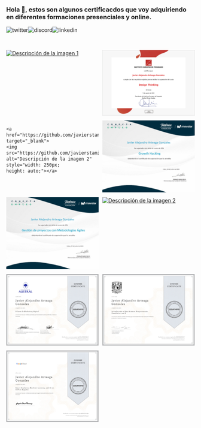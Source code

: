 ### Hola 👋, estos son algunos certificacdos que voy adquiriendo en diferentes formaciones presenciales y online.
<p>
<a href="https://twitter.com/Javier_Argo" target="_blank">
   <img align="left" alt="twitter" src="https://img.shields.io/badge/Twitter-1DA1F2?style=for-the-badge&logo=twitter&logoColor=white" />
</a>&nbsp;&nbsp;

<a href="https://discordapp.com/users/JavierArgo#5553" target="_blank">
   <img align="left" alt="discord" src="https://img.shields.io/badge/Discord-7289DA?style=for-the-badge&logo=discord&logoColor=white" />
</a>&nbsp;&nbsp;

<a href="https://www.linkedin.com/in/javierargo/" target="_blank">
   <img align="left" alt="linkedin" src="https://img.shields.io/badge/LinkedIn-0077B5?style=for-the-badge&logo=linkedin&logoColor=white" />
</a>
<p/>

<br/>

<div class="gallery-certificados-javier-arteaga" style="display: grid;
    grid-template-columns: repeat(auto-fit, minmax(200px, 1fr));
    grid-gap: 10px;">
   
  <a href="https://github.com/javierstamina/scrum/blob/master/SPFC%20Certiprof%202023.pdf" target="_blank">
    <img src="https://github.com/javierstamina/Certificados/blob/master/img/Compra%20program%C3%A1tica%20de%20medios%20Publicidad%20online%20en%20tiempo%20real.jpg" alt="Descripción de la imagen 1" style="width: 250px;
    height: auto;">
  </a>
   
  <a href="https://github.com/javierstamina/Certificados/blob/master/Design%20Thinking.pdf" target="_blank">
    <img src="https://github.com/javierstamina/Certificados/blob/master/img/Design%20Thinking.jpg" alt="Descripción de la imagen 2" style="width: 250px;
    height: auto;">
  </a>
   
    <a href="https://github.com/javierstamina/Certificados/blob/master/Estrategia%20de%20Redes%20Sociales.pdf" target="_blank">
    <img src="https://github.com/javierstamina/Certificados/blob/master/img/Estrategia%20de%20Redes%20Sociales.jpg" alt="Descripción de la imagen 2" style="width: 250px;
    height: auto;"></a>
   
   <a href="https://github.com/javierstamina/Certificados/blob/master/FT%20PE%20-%20Growth%20Hacking.pdf" target="_blank">
    <img src="https://github.com/javierstamina/Certificados/blob/master/img/FT%20PE%20-%20Growth%20Hacking.jpg" alt="Descripción de la imagen 2" style="width: 250px;
    height: auto;">
  </a>
   
   <a href="https://github.com/javierstamina/Certificados/blob/master/FT%20PE%20Gesti%C3%B3n%20de%20proyectos%20con%20Metodolog%C3%ADas%20%C3%81giles.pdf" target="_blank">
    <img src="https://github.com/javierstamina/Certificados/blob/master/img/FT%20PE%20Gesti%C3%B3n%20de%20proyectos%20con%20Metodolog%C3%ADas%20%C3%81giles.jpg" alt="Descripción de la imagen 2" style="width: 250px;
    height: auto;">
  </a>
   
   <a href="https://github.com/javierstamina/Certificados/blob/master/Gesti%C3%B3n%20de%20proyectos%20-%20Lean.pdf" target="_blank">
    <img src="https://github.com/javierstamina/Certificados/blob/master/img/Gesti%C3%B3n%20de%20proyectos%20-%20Lean.jpg" alt="Descripción de la imagen 2" style="width: 250px;
    height: auto;">
  </a>
   
   <a href="https://github.com/javierstamina/Certificados/blob/master/Pilares%20del%20Marketing%20Digital.pdf" target="_blank">
    <img src="https://github.com/javierstamina/Certificados/blob/master/img/Pilares%20del%20Marketing%20Digital.jpg" alt="Descripción de la imagen 2" style="width: 250px;
    height: auto;">
  </a>
   
   <a href="https://github.com/javierstamina/Certificados/blob/master/Programaci%C3%B3n%20Estad%C3%ADstica%20con%20R.pdf" target="_blank">
    <img src="https://github.com/javierstamina/Certificados/blob/master/img/Programaci%C3%B3n%20Estad%C3%ADstica%20con%20R.jpg" alt="Descripción de la imagen 2" style="width: 250px;
    height: auto;">
  </a>
   
   <a href="https://github.com/javierstamina/Certificados/blob/master/Smart%20Analytics%2C%20Machine%20Learning%2C%20and%20AI%20on%20GCP.pdf" target="_blank">
    <img src="https://github.com/javierstamina/Certificados/blob/master/img/Smart%20Analytics%2C%20Machine%20Learning%2C%20and%20AI%20on%20GCP.jpg" alt="Descripción de la imagen 2" style="width: 250px;
    height: auto;">
  </a>
   
  

  <!-- Agrega más imágenes aquí -->
</div>
